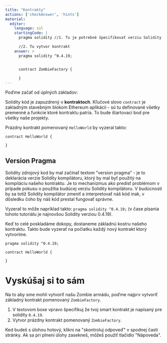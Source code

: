 ```yaml
---
title: "Kontrakty"
actions: ['checkAnswer', 'hints']
material: 
  editor:
    language: sol
    startingCode: |
      pragma solidity //1. Tu je potrebné špecifikovať verziu Solidity

      //2. Tu vytvor kontrakt
    answer: > 
      pragma solidity ^0.4.19;


      contract ZombieFactory {

      }
---
```


Poďme začať od úplných základov:

Solidity kód je zapuzdrený v **kontraktoch**. Kľučové slovo `contract` je zakladným stavebným blokom Ethereum aplikácii - sú tu definované všetky premenné a funkcie ktoré kontraktu patria. To bude štartovací bod pre všetky naše projekty.

Prázdny kontrakt pomenovaný `HelloWorld` by vyzeral takto:

```
contract HelloWorld {

}
```

## Version Pragma

Solidity zdrojový kod by mal začínať textom "version pragma" - je to deklarácia verzie Solidity kompilátoru, ktorý by mal byť použitý na kompiláciu našeho kontraktu. Je to mechanizmus ako predísť problémom v prípade pokusu o použitia budúcej verziu Solidity kompilátoru. V budúcnosti by sa totiž Solidity kompilátor zmeniť a interpretovať náš kód inak, v dôsledku čoho by náš kód prestal fungovať správne.  

Vyzerať to môže napríklad takto:  `pragma solidity ^0.4.19;` (v čase písania tohoto tutoriálu je najnovšou Solidity verziou 0.4.19). 

Keď to celé poskladáme dokopy, dostaneme základnú kostru našeho kontraktu. Takto bude vyzerať na počiatku každý nový kontrakt ktorý vytvoríme. 

```
pragma solidity ^0.4.19;

contract HelloWorld {

}
```

# Vyskúšaj si to sám

Na to aby sme mohli vytvoriť našu Zombie armádu, poďme najprv vytvoriť základný kontrakt pomenovaný `ZombieFactory`.

1. V textovom boxe vpravo špecifikuj že tvoj smart kontrakt je napísaný pre solidity `0.4.19`.
2. Vytvor prázdny kontrakt pomenovaný `ZombieFactory`.

Ked budeš s úlohou hotový, klikni na "skontroluj odpoveď" v spodnej časti stránky. Ak sa pri plnení úlohy zasekneš, môžeš použiť tlačidlo "Nápoveda".
